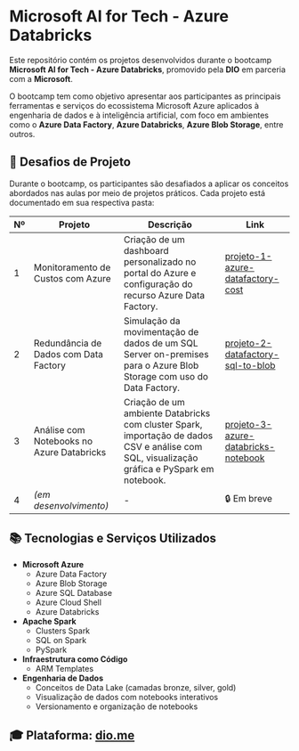 # Microsoft AI for Tech - Azure Databricks

Este repositório contém os projetos desenvolvidos durante o bootcamp **Microsoft AI for Tech - Azure Databricks**, promovido pela **DIO** em parceria com a **Microsoft**.

O bootcamp tem como objetivo apresentar aos participantes as principais ferramentas e serviços do ecossistema Microsoft Azure aplicados à engenharia de dados e à inteligência artificial, com foco em ambientes como o **Azure Data Factory**, **Azure Databricks**, **Azure Blob Storage**, entre outros.


## 📁 Desafios de Projeto

Durante o bootcamp, os participantes são desafiados a aplicar os conceitos abordados nas aulas por meio de projetos práticos. Cada projeto está documentado em sua respectiva pasta:

| Nº | Projeto | Descrição | Link |
|----|---------|-----------|------|
| 1 | Monitoramento de Custos com Azure | Criação de um dashboard personalizado no portal do Azure e configuração do recurso Azure Data Factory. | [projeto-1-azure-datafactory-cost](./projeto-1-azure-datafactory-cost) |
| 2 | Redundância de Dados com Data Factory | Simulação da movimentação de dados de um SQL Server on-premises para o Azure Blob Storage com uso do Data Factory. | [projeto-2-datafactory-sql-to-blob](./projeto-2-datafactory-sql-to-blob) |
| 3 | Análise com Notebooks no Azure Databricks | Criação de um ambiente Databricks com cluster Spark, importação de dados CSV e análise com SQL, visualização gráfica e PySpark em notebook. | [projeto-3-azure-databricks-notebook](./projeto-3-azure-databricks-notebook) |
| 4 | *(em desenvolvimento)* | - | 🔒 Em breve |



## 📚 Tecnologias e Serviços Utilizados

- **Microsoft Azure**
  - Azure Data Factory
  - Azure Blob Storage
  - Azure SQL Database
  - Azure Cloud Shell
  - Azure Databricks
- **Apache Spark**
  - Clusters Spark
  - SQL on Spark
  - PySpark
- **Infraestrutura como Código**
  - ARM Templates
- **Engenharia de Dados**
  - Conceitos de Data Lake (camadas bronze, silver, gold)
  - Visualização de dados com notebooks interativos
  - Versionamento e organização de notebooks




**🎓 Plataforma:** [dio.me](https://dio.me)  
---
